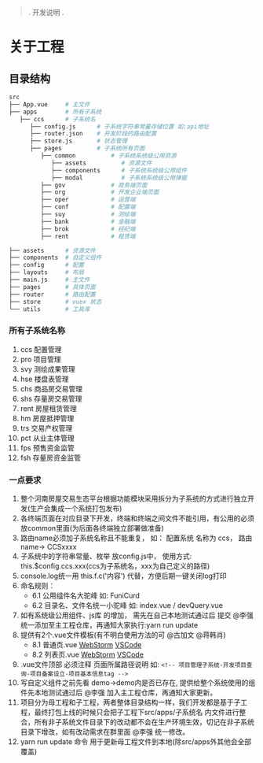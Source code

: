 
> .
> 开发说明
> .

# 关于工程

## 目录结构

```bash
src
├── App.vue     # 主文件
├── apps        # 所有子系统
   ├── ccs      # 子系统名
      ├── config.js      # 子系统字符串常量存储位置 如:api地址
      ├── router.json    # 开发阶段的路由配置 
      ├── store.js       # 状态管理
      ├── pages          # 子系统所有页面
         ├── common          # 子系统系统级公用资源
            ├── assets          # 资源文件
            ├── components      # 子系统系统级公用组件
            ├── modal           # 子系统系统级公用弹窗
         ├── gov             # 政务端页面
         ├── org             # 开发企业端页面
         ├── oper            # 运营端
         ├── conf            # 配置端
         ├── suy             # 测绘端
         ├── bank            # 金融端
         ├── brok            # 经纪端
         ├── rent            # 租赁端

├── assets      # 资源文件
├── components  # 自定义组件
├── config      # 配置
├── layouts     # 布局
├── main.js     # 主文件
├── pages       # 具体页面
├── router      # 路由配置
├── store       # vuex 状态
└── utils       # 工具库

```
### 所有子系统名称

1. ccs 配置管理
2. pro 项目管理
3. svy 测绘成果管理
4. hse 楼盘表管理
5. chs 商品房交易管理
6. shs 存量房交易管理
7. rent 房屋租赁管理
8. hm 房屋抵押管理
9. trs 交易产权管理
10. pct 从业主体管理
11. fps 预售资金监管
12. fsh 存量房资金监管


### 一点要求

1. 整个河南房屋交易生态平台根据功能模块采用拆分为子系统的方式进行独立开发(生产会集成一个系统打包发布)
2. 各终端页面在对应目录下开发，终端和终端之间文件不能引用，有公用的必须放common里面(为后面各终端独立部署做准备)
3. 路由name必须加子系统名称且不能重复， 如： 配置系统 名称为 ccs， 路由name->  CCSxxxx
4. 子系统中的字符串常量、枚举 放config.js中， 使用方式: this.$config.ccs.xxx(ccs为子系统名，xxx为自己定义的路径)
5. console.log统一用 this.f.c('内容') 代替，方便后期一键关闭log打印
6. 命名规则：
   * 6.1 公用组件名大驼峰 如: FuniCurd
   * 6.2 目录名、文件名统一小驼峰 如: index.vue / devQuery.vue 
7. 如有系统级公用组件、js库 的增加， 需先在自己本地测试通过后 提交 @李强 统一添加至主工程仓库，再通知大家执行:yarn run update
8. 提供有2个.vue文件模板(有不明白使用方法的可 @古加文 @蒋韩肖)
   * 8.1 普通页.vue  [WebStorm](https://github.com/funidocs/vue-doc/blob/master/docs/webStormModal.txt)  [VSCode](https://github.com/funidocs/vue-doc/blob/master/docs/vscodeModal.json)
   * 8.2 列表页.vue  [WebStorm](https://github.com/funidocs/vue-doc/blob/master/docs/webStormList.txt)  [VSCode](https://github.com/funidocs/vue-doc/blob/master/docs/vscodeModal.json)
9. .vue文件顶部 必须注释 页面所属路径说明 如: 
   ``` <!-- 项目管理子系统-开发项目查询-项目备案设立-项目基本信息tag --> ```
10. 写自定义组件之前先看 demo->demo内是否已存在, 提供给整个系统使用的组件先本地测试通过后 @李强 加入主工程仓库，再通知大家更新。 
11. 项目分为母工程和子工程，两者整体目录结构一样，我们开发都是基于子工程，最终打包上线的时候只会把子工程下src/apps/子系统名 内文件进行整合，所有非子系统文件目录下的改动都不会在生产环境生效，切记在非子系统目录下增改，如有改动需求在群里面 @李强  统一修改。
12. yarn run update 命令 用于更新母工程文件到本地(除src/apps外其他会全部覆盖)
